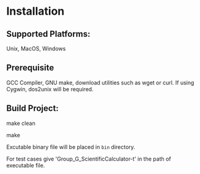 # Installation

## Supported Platforms:

Unix, MacOS, Windows

## Prerequisite

GCC Compiler, GNU make, download utilities such as wget or curl.
If using Cygwin, dos2unix will be required.


## Build Project:

make clean

make

Excutable binary file will be placed in `bin` directory.

For test cases give 'Group_G_ScientificCalculator-t' in the path of executable file.
